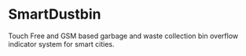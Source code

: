 # SmartDustbin
Touch Free and GSM based garbage and waste collection bin overflow indicator system for smart cities.

